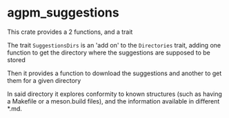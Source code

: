 # agpm_suggestions

This crate provides a 2 functions, and a trait

The trait `SuggestionsDirs` is an 'add on' to the `Directories` trait, adding
one function to get the directory where the suggestions are supposed to be stored

Then it provides a function to download the suggestions and another to get them
for a given directory

In said directory it explores conformity to known structures (such as having a
Makefile or a meson.build files), and the information available in different
*.md.

